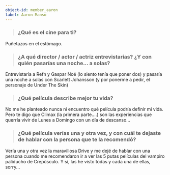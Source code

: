 ```yaml
---
object-id: member_aaron
label: Aaron Manso
---
```


> ### ¿Qué es el cine para ti?

Puñetazos en el estómago.

> ### ¿A qué director / actor / actriz entrevistarías? ¿Y con quién pasarías una noche... a solas?

Entrevistaría a Refn y Gaspar Noé (lo siento tenía que poner dos) y pasaría una noche a solas con Scarlett Johansson (y por ponerme a pedir, el personaje de Under The Skin)


> ### ¿Qué película describe mejor tu vida?

No me he planteado nunca ni encuentro qué película podría definir mi vida. Pero te digo que Climax (la primera parte....) son las experiencias que querría vivir de Lunes a Domingo con un día de descanso... 

> ### ¿Qué película verías una y otra vez, y con cuál te dejaste de hablar con la persona que te la recomendó?

Vería una y otra vez la maravillosa Drive y me dejé de hablar con una persona cuando me recomendaron ir a ver las 5 putas películas del vampiro paliducho de Crepúsculo. Y sí, las he visto todas y cada una de ellas, sorry...